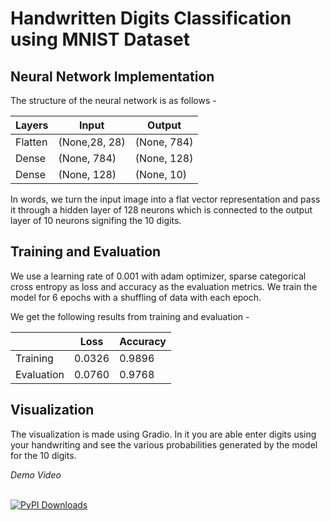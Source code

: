 # Handwritten Digits Classification using MNIST Dataset
## Neural Network Implementation
The structure of the neural network is as follows -

| Layers	| Input		| Output 	|
| ------------- | ------------- | ------------- |
| Flatten	| (None,28, 28)	| (None, 784)	|
| Dense 	| (None, 784)	| (None, 128)	|
| Dense 	| (None, 128) 	| (None, 10)	|

In words, we turn the input image into a flat vector representation and pass it through a hidden layer of 128 neurons which is connected to the output layer of 10 neurons signifing the 10 digits.

## Training and Evaluation
We use a learning rate of 0.001 with adam optimizer, sparse categorical cross entropy as loss and accuracy as the evaluation metrics. We train the model for 6 epochs with a shuffling of data with each epoch.

We get the following results from training and evaluation -

| 		| Loss 		| Accuracy	|
| ------------- | ------------- | ------------- |
| Training 	| 0.0326 	| 0.9896 	|
| Evaluation 	| 0.0760 	| 0.9768 	|

## Visualization
The visualization is made using Gradio. In it you are able enter digits using your handwriting and see the various probabilities generated by the model for the 10 digits.

*Demo Video*


<br>[![PyPI Downloads](https://img.shields.io/badge/Made%20with%20%F0%9F%92%96%20by-Chirag-brightgreen?style=for-the-badge&logo=appveyor)](
https://github.com/DuanBoomer)

